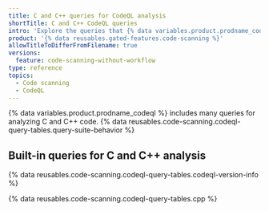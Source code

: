 ```yaml
---
title: C and C++ queries for CodeQL analysis
shortTitle: C and C++ CodeQL queries
intro: 'Explore the queries that {% data variables.product.prodname_codeql %} uses to analyze code written in C or C++ when you select the `default` or the `security-extended` query suite.'
product: '{% data reusables.gated-features.code-scanning %}'
allowTitleToDifferFromFilename: true
versions:
  feature: code-scanning-without-workflow
type: reference
topics:
  - Code scanning
  - CodeQL
---
```


{% data variables.product.prodname_codeql %} includes many queries for analyzing C and C++ code. {% data reusables.code-scanning.codeql-query-tables.query-suite-behavior %}

## Built-in queries for C and C++ analysis

{% data reusables.code-scanning.codeql-query-tables.codeql-version-info %}

{% data reusables.code-scanning.codeql-query-tables.cpp %}
